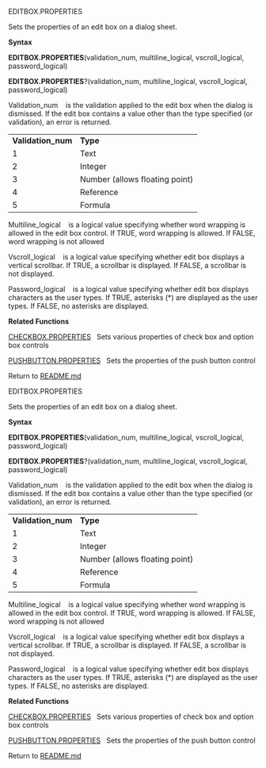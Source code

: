 EDITBOX.PROPERTIES

Sets the properties of an edit box on a dialog sheet.

**Syntax**

**EDITBOX.PROPERTIES**(validation\_num, multiline\_logical,
vscroll\_logical, password\_logical)

**EDITBOX.PROPERTIES**?(validation\_num, multiline\_logical,
vscroll\_logical, password\_logical)

Validation\_num    is the validation applied to the edit box when the
dialog is dismissed. If the edit box contains a value other than the
type specified (or validation), an error is returned.

|                     |                                |
| ------------------- | ------------------------------ |
| **Validation\_num** | **Type**                       |
| 1                   | Text                           |
| 2                   | Integer                        |
| 3                   | Number (allows floating point) |
| 4                   | Reference                      |
| 5                   | Formula                        |

Multiline\_logical    is a logical value specifying whether word
wrapping is allowed in the edit box control. If TRUE, word wrapping is
allowed. If FALSE, word wrapping is not allowed

Vscroll\_logical    is a logical value specifying whether edit box
displays a vertical scrollbar. If TRUE, a scrollbar is displayed. If
FALSE, a scrollbar is not displayed.

Password\_logical    is a logical value specifying whether edit box
displays characters as the user types. If TRUE, asterisks (\*) are
displayed as the user types. If FALSE, no asterisks are displayed.

**Related Functions**

[CHECKBOX.PROPERTIES](CHECKBOX.PROPERTIES.md)   Sets various properties of check box and option
box controls

[PUSHBUTTON.PROPERTIES](PUSHBUTTON.PROPERTIES.md)   Sets the properties of the push button control



Return to [README.md](README.md)

EDITBOX.PROPERTIES

Sets the properties of an edit box on a dialog sheet.

**Syntax**

**EDITBOX.PROPERTIES**(validation\_num, multiline\_logical,
vscroll\_logical, password\_logical)

**EDITBOX.PROPERTIES**?(validation\_num, multiline\_logical,
vscroll\_logical, password\_logical)

Validation\_num    is the validation applied to the edit box when the
dialog is dismissed. If the edit box contains a value other than the
type specified (or validation), an error is returned.

|                     |                                |
| ------------------- | ------------------------------ |
| **Validation\_num** | **Type**                       |
| 1                   | Text                           |
| 2                   | Integer                        |
| 3                   | Number (allows floating point) |
| 4                   | Reference                      |
| 5                   | Formula                        |

Multiline\_logical    is a logical value specifying whether word
wrapping is allowed in the edit box control. If TRUE, word wrapping is
allowed. If FALSE, word wrapping is not allowed

Vscroll\_logical    is a logical value specifying whether edit box
displays a vertical scrollbar. If TRUE, a scrollbar is displayed. If
FALSE, a scrollbar is not displayed.

Password\_logical    is a logical value specifying whether edit box
displays characters as the user types. If TRUE, asterisks (\*) are
displayed as the user types. If FALSE, no asterisks are displayed.

**Related Functions**

[CHECKBOX.PROPERTIES](CHECKBOX.PROPERTIES.md)   Sets various properties of check box and option
box controls

[PUSHBUTTON.PROPERTIES](PUSHBUTTON.PROPERTIES.md)   Sets the properties of the push button control



Return to [README.md](README.md)

